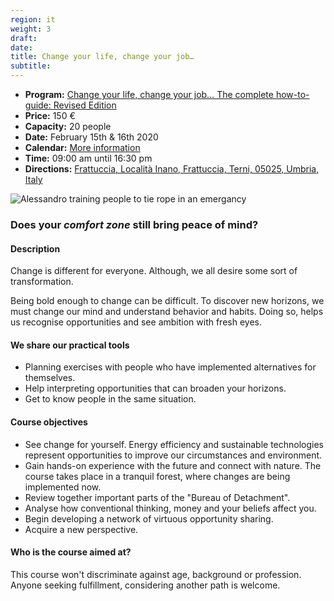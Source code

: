 ```yaml
---
region: it
weight: 3
draft:
date:
title: Change your life, change your job…
subtitle:
---
```


- **Program:** [Change your life, change your job&hellip; The complete how-to-guide: Revised Edition](https://www.per.umbria.it/wp-content/uploads/2019/08/Programma-corso-CVL_per_sito.docx)<!--(.Docx in Italiano)-->
- **Price:** 150 €
- **Capacity:** 20 people
- **Date:** February 15th & 16th 2020
- **Calendar:** [More information](https://www.per.umbria.it/i-nostri-corsi/)
- **Time:** 09:00 am until 16:30 pm
- **Directions:** [Frattuccia, Località Inano, Frattuccia, Terni, 05025, Umbria, Italy](https://www.google.com/maps/dir/current+location/Per+-+Il+Parco+Dell'Energia+Rinnovabile,+Localita'+Inano+-+Frattuccia,+05025+Collicello,+Italy)

![Alessandro training people to tie rope in an emergancy](/images/activities-group-1x.jpg)

### Does your _comfort zone_ still bring peace of mind?
#### Description

Change is different for everyone. Although, we all desire some sort of transformation.

<!--#### Reason to participate-->

Being bold enough to change can be difficult. To discover new horizons, we must change our mind and understand behavior and habits. Doing so, helps us recognise opportunities and see ambition with fresh&nbsp;eyes.

#### We share our practical tools

- Planning exercises with people who have implemented alternatives for themselves.
- Help interpreting opportunities that can broaden your horizons.
- Get to know people in the same situation.

#### Course objectives

- See change for yourself. Energy efficiency and sustainable technologies represent opportunities to improve our circumstances and environment.
- Gain hands-on experience with the future and connect with nature. The course takes place in a tranquil forest, where changes are being implemented&nbsp;now.
- Review together important parts of the "Bureau of Detachment".
- Analyse how conventional thinking, money and your beliefs affect you.
- Begin developing a network of virtuous opportunity sharing.
- Acquire a new perspective.
<!-- - Aquire the Certificate of Attendance -->

#### Who is the course aimed at?

This course won't discriminate against age, background or profession. Anyone seeking fulfillment, considering another path is welcome.

<!-- > The experiences from which the knowledge transmitted comes -->
<!--
The Change - Independent web journal, committed to free information. It does not receive public funding or from sponsors whose ethics of conduct and action has not been proven.

PAEA Association - It deals with a professional level of design and implementation of interventions in the field of environment, renewable energy, energy and water saving, energy efficiency, green building. He has hundreds of environmental education interventions, training courses, traveling exhibitions, projects, consultancy.

Displacement Office - It offers consultancy, projects and plans to follow the personal "disengagement" coming out of situations of stress, frustrating work, anxiety, consumerism, lack of positive objectives. It accompanies people on a journey of emancipation and changes with respect to the prevailing culture, which does not produce authentic well-being.

PeR - Renewable Energy Park - Center for research, development, experimentation and implementation of projects on environmental education, sustainability, renewable energies, self-sufficiency, self-construction, self-production, personal growth. It is also a green farmhouse, a positive and sustainable impact. -->

<!--
### Tags, always .ttl
`What is change?`, `Change`, `transformation`, `out of your comfort zone`, `peace of mind`, `change our mind`, `habit`, `ambition`, `ambition`, `Workshop`, `Course`
-->
